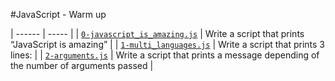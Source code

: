 #JavaScript - Warm up

| ------ | ----- |
| [`0-javascript_is_amazing.js`](0-javascript_is_amazing.js) | Write a script that prints “JavaScript is amazing” |
| [`1-multi_languages.js`](1-multi_languages.js) | Write a script that prints 3 lines: |
| [`2-arguments.js`](2-arguments.js) | Write a script that prints a message depending of the number of arguments passed |
